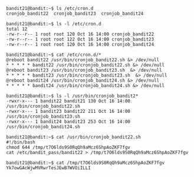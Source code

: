     bandit21@bandit:~$ ls /etc/cron.d
    cronjob_bandit22  cronjob_bandit23  cronjob_bandit24

    bandit21@bandit:~$ ls -l /etc/cron.d
    total 12
    -rw-r--r-- 1 root root 120 Oct 16 14:00 cronjob_bandit22
    -rw-r--r-- 1 root root 122 Oct 16 14:00 cronjob_bandit23
    -rw-r--r-- 1 root root 120 Oct 16 14:00 cronjob_bandit24

    bandit21@bandit:~$ cat /etc/cron.d/*
    @reboot bandit22 /usr/bin/cronjob_bandit22.sh &> /dev/null
    * * * * * bandit22 /usr/bin/cronjob_bandit22.sh &> /dev/null
    @reboot bandit23 /usr/bin/cronjob_bandit23.sh  &> /dev/null
    * * * * * bandit23 /usr/bin/cronjob_bandit23.sh  &> /dev/null
    @reboot bandit24 /usr/bin/cronjob_bandit24.sh &> /dev/null
    * * * * * bandit24 /usr/bin/cronjob_bandit24.sh &> /dev/null

    bandit21@bandit:~$ ls -l /usr/bin/cronjob_bandit2*
    -rwxr-x--- 1 bandit22 bandit21 130 Oct 16 14:00 /usr/bin/cronjob_bandit22.sh
    -rwxr-x--- 1 bandit23 bandit22 211 Oct 16 14:00 /usr/bin/cronjob_bandit23.sh
    -rwxr-x--- 1 bandit24 bandit23 253 Oct 16 14:00 /usr/bin/cronjob_bandit24.sh

    bandit21@bandit:~$ cat /usr/bin/cronjob_bandit22.sh
    #!/bin/bash
    chmod 644 /tmp/t7O6lds9S0RqQh9aMcz6ShpAoZKF7fgv
    cat /etc/bandit_pass/bandit22 > /tmp/t7O6lds9S0RqQh9aMcz6ShpAoZKF7fgv

    bandit21@bandit:~$ cat /tmp/t7O6lds9S0RqQh9aMcz6ShpAoZKF7fgv
    Yk7owGAcWjwMVRwrTesJEwB7WVOiILLI
